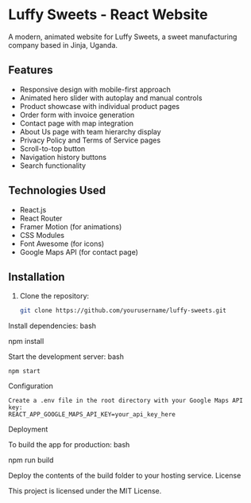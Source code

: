 # Luffy Sweets - React Website

A modern, animated website for Luffy Sweets, a sweet manufacturing company based in Jinja, Uganda.

## Features

- Responsive design with mobile-first approach
- Animated hero slider with autoplay and manual controls
- Product showcase with individual product pages
- Order form with invoice generation
- Contact page with map integration
- About Us page with team hierarchy display
- Privacy Policy and Terms of Service pages
- Scroll-to-top button
- Navigation history buttons
- Search functionality

## Technologies Used

- React.js
- React Router
- Framer Motion (for animations)
- CSS Modules
- Font Awesome (for icons)
- Google Maps API (for contact page)

## Installation

1. Clone the repository:
   ```bash
   git clone https://github.com/yourusername/luffy-sweets.git

Install dependencies:
bash

npm install

Start the development server:
bash

    npm start

Configuration

    Create a .env file in the root directory with your Google Maps API key:
    REACT_APP_GOOGLE_MAPS_API_KEY=your_api_key_here

Deployment

To build the app for production:
bash

npm run build

Deploy the contents of the build folder to your hosting service.
License

This project is licensed under the MIT License.

